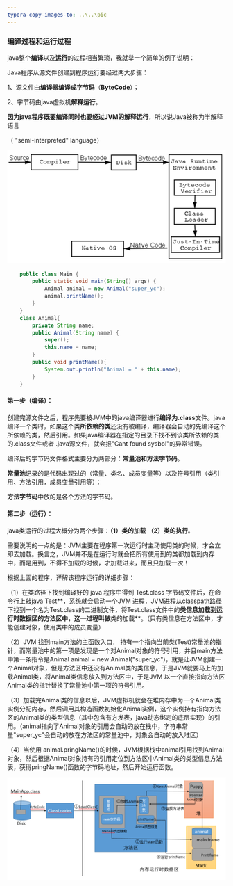 ```yaml
---
typora-copy-images-to: ..\..\pic
---
```


### 编译过程和运行过程

java整个**编译**以及**运行**的过程相当繁琐，我就举一个简单的例子说明：

Java程序从源文件创建到程序运行要经过两大步骤：

1、源文件由**编译器编译成字节码**（**ByteCode**）； 

2、字节码由java虚拟机**解释运行**。

**因为java程序既要编译同时也要经过JVM的解释运行**，所以说Java被称为半解释语言

（ "semi-interpreted" language）

![1523965362015](../../pic/1523965362015.png)

```java
    public class Main {  
        public static void main(String[] args) {  
            Animal animal = new Animal("super_yc");  
            animal.printName();  
        }  
    }  
    class Animal{  
        private String name;
        public Animal(String name) {  
            super();  
            this.name = name;  
        }  
        public void printName(){  
            System.out.println("Animal = " + this.name);  
        }  
    }  
```

#### 第一步（编译）：

创建完源文件之后，程序先要被JVM中的java编译器进行**编译为.class**文件。java编译一个类时，如果这个类**所依赖的类**还没有被编译，编译器会自动的先编译这个所依赖的类，然后引用。如果java编译器在指定的目录下找不到该类所依赖的类的.class文件或者 .java源文件，就会报"Cant found sysbol"的异常错误。

编译后的字节码文件格式主要分为两部分：**常量池和方法字节码**。

**常量池**记录的是代码出现过的（常量、类名、成员变量等）以及符号引用（类引用、方法引用，成员变量引用等）；

**方法字节码**中放的是各个方法的字节码。

#### 第二步（运行）：

java类运行的过程大概分为两个步骤：**（1）类的加载** **（2）类的执行**。

需要说明的一点的是：JVM主要在程序第一次运行时主动使用类的时候，才会立即去加载。换言之，JVM并不是在运行时就会把所有使用到的类都加载到内存中，而是用到，不得不加载的时候，才加载进来，而且只加载一次！

根据上面的程序，详解该程序运行的详细步骤：

（1）在类路径下找到编译好的 java 程序中得到 Test.class 字节码文件后，在命令行上敲java Test**，系统就会启动一个JVM 进程，JVM进程从classpath路径下找到一个名为Test.class的二进制文件，将Test.class文件中的**类信息加载到运行时数据区的方法区中，这一过程叫做**类的加载**。（只有类信息在方法区中，才能创建对象，使用类中的成员变量）

（2）JVM 找到main方法的主函数入口， 持有一个指向当前类(Test)常量池的指针，而常量池中的第一项是发现是一个对Animal对象的符号引用，并且main方法中第一条指令是Animal animal = new Animal("super_yc")，就是让JVM创建一个Animal对象，但是方法区中还没有Animal类的类信息，于是JVM就要马上的加载Animal类，将Animal类信息放入到方法区中，于是JVM 以一个直接指向方法区Animal类的指针替换了常量池中第一项的符号引用。

（3）加载完Animal类的信息以后，JVM虚拟机就会在堆内存中为一个Animal类实例分配内存，然后调用其构造函数初始化Animal实例，这个实例持有指向方法区的Animal类的类型信息（其中包含有方发表，java动态绑定的底层实现）的引用。（animal指向了Animal对象的引用会自动的放在栈中，字符串常量"super_yc"会自动的放在方法区的常量池中，对象会自动的放入堆区）

（4）当使用 animal.pringName()的时候，JVM根据栈中animal引用找到Animal对象，然后根据Animal对象持有的引用定位到方法区中Animal类的类型信息方法表，获得pringName()函数的字节码地址，然后开始运行函数。

![1523966811381](../../pic/1523966811381.png)